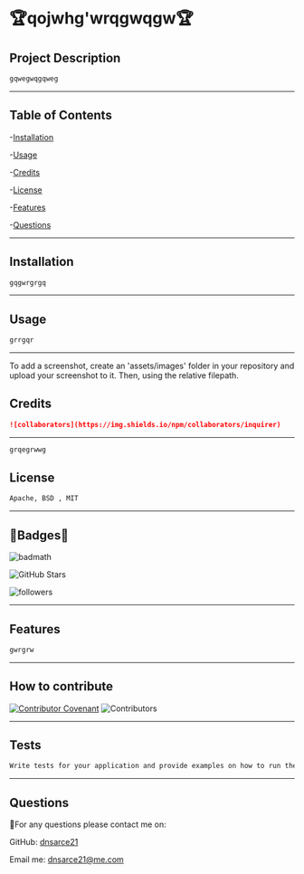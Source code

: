 # **🏆qojwhg'wrqgwqgw🏆** </br>


  ## Project Description
  
  ```md
  gqwegwqgqweg
  ```

  ---  
 
  ## Table of Contents

  
  -[Installation](#installation)

  -[Usage](#usage) 

  -[Credits](#credits) 

  -[License](#license) 

  -[Features](#features) 

  -[Questions](#questions)

  ---
  
  ## Installation
  
  ```md
  gqgwrgrgq
  ```
  
 ---
  
  ## Usage
  
  ```md
  grrgqr
  ```
  
  ---

  To add a screenshot, create an 'assets/images' folder in your repository and upload your screenshot to it. Then, using the relative filepath.
  
  ## Credits
  ```md
  ![collaborators](https://img.shields.io/npm/collaborators/inquirer)
  ```
  ---
  
  ```md
  grqegrwwg
  ```
  
  
  ## License

  ```md  
  Apache, BSD , MIT
  ```
  
  ---
  
  ## 🌟Badges🌟
  
 
  ![badmath](https://img.shields.io/github/languages/top/nielsenjared/badmath)
  
  ![GitHub Stars](https://img.shields.io/github/stars/dnsarce21/Pro-Readme-Gen-DA?style=social)
  
  ![followers](https://img.shields.io/github/followers/dnsarce21?style=social)
 
  ---

  ## Features
  
  ```md
  gwrgrw
  ```

  ---

  ## How to contribute
  
 
  [![Contributor Covenant](https://img.shields.io/badge/Contributor%20Covenant-2.1-4baaaa.svg)](code_of_conduct.md)
  ![Contributors](https://img.shields.io/github/contributors/dnsarce21/Pro-Readme-Gen-DA)
  
  ---
  
  ## Tests
  
  ```md
  Write tests for your application and provide examples on how to run them here.
  ```
  ---
  
  ## Questions

  
  🥇For any questions please contact me on:
  
  GitHub: [dnsarce21](https://github.com/dnsarce21)
  
  Email me: dnsarce21@me.com
 
  